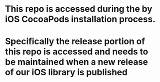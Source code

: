 # This repo is accessed during the by iOS CocoaPods installation process.
# Specifically the release portion of this repo is accessed and needs to be maintained when a new release of our iOS library is published
